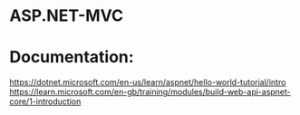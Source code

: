 # ASP.NET-MVC

# Documentation:
https://dotnet.microsoft.com/en-us/learn/aspnet/hello-world-tutorial/intro
https://learn.microsoft.com/en-gb/training/modules/build-web-api-aspnet-core/1-introduction
